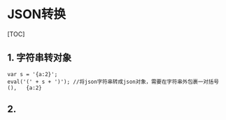 # JSON转换

[TOC]

## 1. 字符串转对象

```
var s = '{a:2}';
eval('(' + s + ')'); //将json字符串转成json对象，需要在字符串外包裹一对括号(),   {a:2}
```

## 2. 